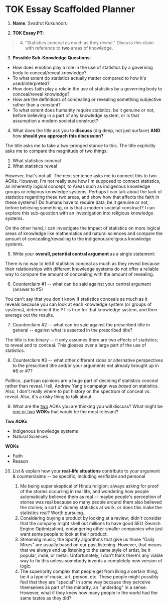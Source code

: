 # TOK Essay Scaffolded Planner

1. **Name**: Svadrut Kukunooru

2. **TOK Essay PT**:

> 4. "Statistics conceal as much as they reveal." Discuss this claim with reference to **two** areas of knowledge.

3. **Possible Sub-Knowledge Questions**: 

* How does emotion play a role in the use of statistics by a governing body to conceal/reveal knowledge?
*  To what extent do statistics actually matter compared to how it's used/interpreted?
*  How does faith play a role in the use of statistics by a governing body to conceal/reveal knowledge?
*  How are the definitions of concealing or revealing something subjective rather than a constant?
*  To what extent does humanity require statistics, be it genuine or not, before believing in a part of any knowledge system, or is that assumption a modern societal construct? 

4. What does the title ask you to **discuss** (dig deep, not just surface) **AND** how **should you approach this discussion?**

The title asks me to take a two-pronged stance to this. The title explicitly asks me to compare the magnitude of two things:

1. What statistics conceal
2. What statistics reveal

However, that's not all. The next sentence asks me to connect this to two AOKs. However, I'm not really sure how I'm supposed to connect statistics, an inherently logical concept, to Areas such as indigenous knowledge groups or religious knowledge systems. Perhaps I can talk about the lack of statistics regarding these two areas, and show how that affects the faith in these systems? Do humans have to require data, be it genuine or not, before believing something, or is that a modern societal construct? I can explore this sub-question with an investigation into religious knowledge systems. 

On the other hand, I can investigate the impact of statistics on more logical areas of knowledge like mathematics and natural sciences and compare the amount of concealing/revealing to the indigenous/religious knowledge systems. 

5. Write your **overall, potential central argument** as a single statement: 

There is no way to tell if statistics conceal as much as they reveal because their relationships with different knowledge systems do not offer a reliable way to compare the amount of concealing with the amount of revealing. 

6. Counterclaim #1 -- what can be said against your central argument (answer to #5)

You can't say that you don't know if statistics conceals as much as it reveals because you can look at each knowledge system (or groups of systems), determine if the PT is true for that knowledge system, and then average out the results. 

7. Counterclaim #2 -- what can be said against the prescribed title in general -- against what is asserted in the prescribed title?

The title is too binary -- it only assumes there are two effects of statistics; to reveal and to conceal. This glosses over a large part of the use of statistics. 

8. Counterclaim #3 -- what other different sides or alternative perspectives to the prescribed title and/or your arguments not already brought up in #6 or #7?

Politics...partisan opinions are a huge part of deciding if statistics conceal rather than reveal. Hell, Andrew Yang's campaign was *based* on statistics. Also, I don't really where to put history on the spectrum of conceal vs. reveal. Also, it's a risky thing to talk about. 

9. What are the <u>two</u> AOKs you are thinking you will discuss? What might be <u>one or two</u> **WOKs** that would be the most relevant?

**Two AOKs**

* Indigenous knowledge systems
* Natural Sciences

**WOKs**

* Faith
* Reason

10. List & explain how your **real-life situations** contribute to your argument & counterclaims -- be specific, including verifiable and personal

    1. Me being super skeptical of Hindu religion; always asking for proof of the stories occurring in real life, and wondering how people automatically believed them as real -- maybe people's perception of stories was real because so many people around them also believed the stories; a sort of dummy statistics at work, or does this make the statistics real? Worth pursuing...
    2. Considering buying a product by looking at a review; didn't consider that the company might shell out millions to have good SEO (Search Engine Optimization), endangering other smaller companies who just want some people to look at their product. 
    3. Streaming music; the Spotify algorithms that give us those "Daily Mixes" are usually based on our past listening. However, that means that we always end up listening to the same style of artist, be it popular, indie, or metal. Unfortunately, I don't think there's any viable way to fix this unless somebody invents a completely new version of logic. 
    4. The superiority complex that people get from liking a certain thing, be it a type of music, art, person, etc. These people might possibly feel that they are "special" in some way because they perceive themselves as part of the minority, an "underdog" in a sense. However, what if they knew how many people in the world had the same tastes as they did? 

    

    

